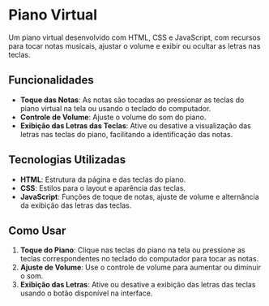 # Piano Virtual

Um piano virtual desenvolvido com HTML, CSS e JavaScript, com recursos para tocar notas musicais, ajustar o volume e exibir ou ocultar as letras nas teclas.

## Funcionalidades

- **Toque das Notas**: As notas são tocadas ao pressionar as teclas do piano virtual na tela ou usando o teclado do computador.
- **Controle de Volume**: Ajuste o volume do som do piano.
- **Exibição das Letras das Teclas**: Ative ou desative a visualização das letras nas teclas do piano, facilitando a identificação das notas.

## Tecnologias Utilizadas

- **HTML**: Estrutura da página e das teclas do piano.
- **CSS**: Estilos para o layout e aparência das teclas.
- **JavaScript**: Funções de toque de notas, ajuste de volume e alternância da exibição das letras das teclas.

## Como Usar

1. **Toque do Piano**: Clique nas teclas do piano na tela ou pressione as teclas correspondentes no teclado do computador para tocar as notas.
2. **Ajuste de Volume**: Use o controle de volume para aumentar ou diminuir o som.
3. **Exibição das Letras**: Ative ou desative a exibição das letras das teclas usando o botão disponível na interface.

